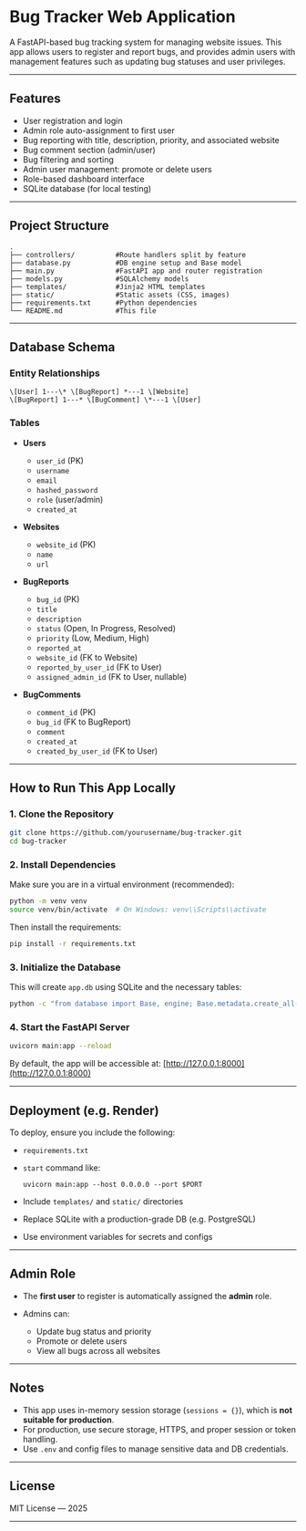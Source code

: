 # Bug Tracker Web Application

A FastAPI-based bug tracking system for managing website issues. This app allows users to register and report bugs, and provides admin users with management features such as updating bug statuses and user privileges.

------------------------------------------------------------------------------

## Features

- User registration and login
- Admin role auto-assignment to first user
- Bug reporting with title, description, priority, and associated website
- Bug comment section (admin/user)
- Bug filtering and sorting
- Admin user management: promote or delete users
- Role-based dashboard interface
- SQLite database (for local testing)

------------------------------------------------------------------------------

## Project Structure

```
.
├── controllers/          #Route handlers split by feature
├── database.py           #DB engine setup and Base model
├── main.py               #FastAPI app and router registration
├── models.py             #SQLAlchemy models
├── templates/            #Jinja2 HTML templates
├── static/               #Static assets (CSS, images)
├── requirements.txt      #Python dependencies
└── README.md             #This file
```

------------------------------------------------------------------------------

## Database Schema

### Entity Relationships

```
\[User] 1---\* \[BugReport] *---1 \[Website]
\[BugReport] 1---* \[BugComment] \*---1 \[User]
```

### Tables

- **Users**
  - `user_id` (PK)
  - `username`
  - `email`
  - `hashed_password`
  - `role` (user/admin)
  - `created_at`

- **Websites**
  - `website_id` (PK)
  - `name`
  - `url`

- **BugReports**
  - `bug_id` (PK)
  - `title`
  - `description`
  - `status` (Open, In Progress, Resolved)
  - `priority` (Low, Medium, High)
  - `reported_at`
  - `website_id` (FK to Website)
  - `reported_by_user_id` (FK to User)
  - `assigned_admin_id` (FK to User, nullable)

- **BugComments**
  - `comment_id` (PK)
  - `bug_id` (FK to BugReport)
  - `comment`
  - `created_at`
  - `created_by_user_id` (FK to User)

------------------------------------------------------------------------------

## How to Run This App Locally

### 1. Clone the Repository

```bash
git clone https://github.com/yourusername/bug-tracker.git
cd bug-tracker
```

### 2. Install Dependencies

Make sure you are in a virtual environment (recommended):

```bash
python -m venv venv
source venv/bin/activate  # On Windows: venv\\Scripts\\activate
```

Then install the requirements:

```bash
pip install -r requirements.txt
```

### 3. Initialize the Database

This will create `app.db` using SQLite and the necessary tables:

```bash
python -c "from database import Base, engine; Base.metadata.create_all(bind=engine)"
```

### 4. Start the FastAPI Server

```bash
uvicorn main:app --reload
```

By default, the app will be accessible at:
[http://127.0.0.1:8000](http://127.0.0.1:8000)

------------------------------------------------------------------------------

## Deployment (e.g. Render)

To deploy, ensure you include the following:

* `requirements.txt`
* `start` command like:

  ```
  uvicorn main:app --host 0.0.0.0 --port $PORT
  ```
* Include `templates/` and `static/` directories
* Replace SQLite with a production-grade DB (e.g. PostgreSQL)
* Use environment variables for secrets and configs

------------------------------------------------------------------------------

## Admin Role

* The **first user** to register is automatically assigned the **admin** role.
* Admins can:

    * Update bug status and priority
    * Promote or delete users
    * View all bugs across all websites

------------------------------------------------------------------------------

## Notes

* This app uses in-memory session storage (`sessions = {}`), which is **not suitable for production**.
* For production, use secure storage, HTTPS, and proper session or token handling.
* Use `.env` and config files to manage sensitive data and DB credentials.

------------------------------------------------------------------------------

## License

MIT License — 2025 

------------------------------------------------------------------------------
